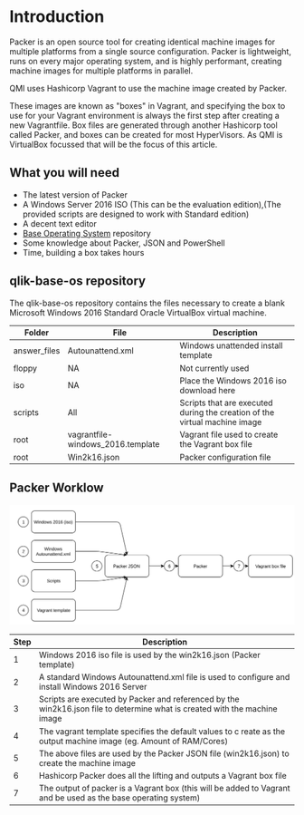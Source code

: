 # Introduction

Packer is an open source tool for creating identical machine images for multiple platforms from a single source configuration. Packer is lightweight, runs on every major operating system, and is highly performant, creating machine images for multiple platforms in parallel. 

QMI uses Hashicorp Vagrant to use the machine image created by Packer.

These images are known as "boxes" in Vagrant, and specifying the box to use for your Vagrant environment is always the first step after creating a new Vagrantfile.  Box files are generated through another Hashicorp tool called Packer, and boxes can be created for most HyperVisors.  As QMI is VirtualBox focussed that will be the focus of this article.

## What you will need

* The latest version of Packer 
* A Windows Server 2016 ISO (This can be the evaluation edition),(The provided scripts are designed to work with Standard edition)
* A decent text editor
* <a href="https://github.com/Qlik-Partner-Tools/qlik-base-os" target="_blank">Base Operating System</a> repository
* Some knowledge about Packer, JSON and PowerShell
* Time, building a box takes hours

## qlik-base-os repository
The qlik-base-os repository contains the files necessary to create a blank Microsoft Windows 2016 Standard Oracle VirtualBox virtual machine.  

| Folder | File | Description|
|--------|------|------------|
| answer_files| Autounattend.xml| Windows unattended install template|
| floppy | NA | Not currently used|
| iso | NA | Place the Windows 2016 iso download here|
| scripts | All | Scripts that are executed during the creation of the virtual machine image |
| root | vagrantfile-windows_2016.template | Vagrant file used to create the Vagrant box file |
| root | Win2k16.json | Packer configuration file |

## Packer Worklow

![packer-workflow](../img/packer-workflow.png)

| Step | Description |
|------|-------------|
|1| Windows 2016 iso file is used by the win2k16.json (Packer template)|
|2| A standard Windows Autounattend.xml file is used to configure and install Windows 2016 Server|
|3| Scripts are executed by Packer and referenced by the win2k16.json file to determine what is created with the machine image |
|4| The vagrant template specifies the default values to c reate as the output machine image (eg. Amount of RAM/Cores)
|5| The above files are used by the Packer JSON file (win2k16.json) to create the machine image
|6| Hashicorp Packer does all the lifting and outputs a Vagrant box file
|7| The output of packer is a Vagrant box (this will be added to Vagrant and be used as the base operating system) 